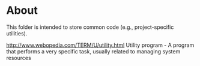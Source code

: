 # About
This folder is intended to store common code (e.g., project-specific utilities).

http://www.webopedia.com/TERM/U/utility.html
Utility program - A program that performs a very specific task, usually related to managing system resources